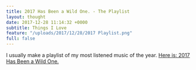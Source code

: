 ```yaml
---
title: 2017 Has Been a Wild One. - The Playlist
layout: thought
date: 2017-12-28 11:14:32 +0000
subtitle: Things I Love
feature: "/uploads/2017/12/28/2017 Playlist.png"
full: false
---
```



I usually make a playlist of my most listened music of the year. [Here is: 2017 Has Been a Wild One.](https://itunes.apple.com/us/playlist/2017-has-been-a-wild-one/pl.u-Ymb098pHPjVMlM)